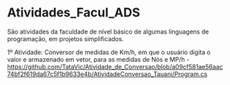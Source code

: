 # Atividades_Facul_ADS
São atividades da faculdade de nível básico de algumas linguagens de programação, em projetos simplificados.

1º Atividade: Conversor de medidas de Km/h, em que o usuário digita o valor e armazenado em vetor, para as medidas de Nós e MP/h - https://github.com/TataVic/Atividade_de_Conversao/blob/a09cf581ae56aac74bf2f619da67c5f1b9633e4b/AtividadeConversao_Tauani/Program.cs
